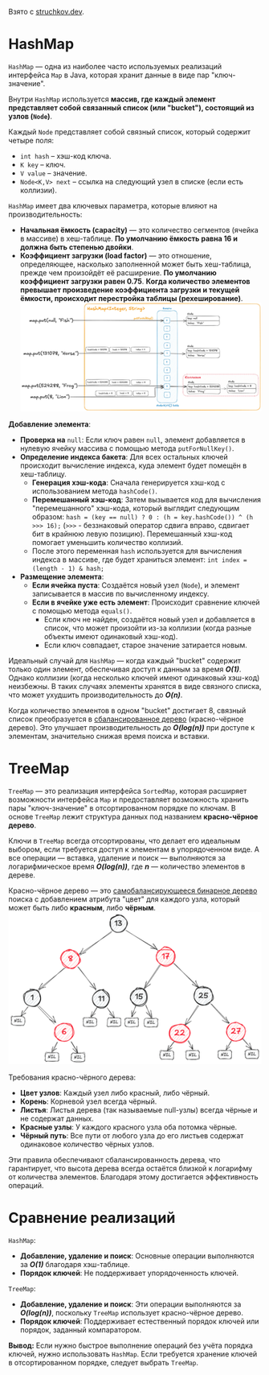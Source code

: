Взято с [struchkov.dev](https://struchkov.dev/blog/ru/java-collection-framework/#%D1%80%D0%B5%D0%B0%D0%BB%D0%B8%D0%B7%D0%B0%D1%86%D0%B8%D0%B8-%D0%BA%D0%BE%D0%BB%D0%BB%D0%B5%D0%BA%D1%86%D0%B8%D0%B9).
# HashMap
`HashMap` — одна из наиболее часто используемых реализаций интерфейса `Map` в Java, которая хранит данные в виде пар "ключ-значение".

Внутри `HashMap` используется **массив, где каждый элемент представляет собой связанный список (или "bucket"), состоящий из узлов (`Node`)**.

Каждый `Node` представляет собой связный список, который содержит четыре поля:
- `int hash` – хэш-код ключа.
- `K key` – ключ.
- `V value` – значение.
- `Node<K,V> next` – ссылка на следующий узел в списке (если есть коллизии).

`HashMap` имеет два ключевых параметра, которые влияют на производительность:
- **Начальная ёмкость (capacity)** — это количество сегментов (ячейка в массиве) в хеш-таблице. **По умолчанию ёмкость равна 16 и должна быть степенью двойки**.
- **Коэффициент загрузки (load factor)** — это отношение, определяющее, насколько заполненной может быть хеш-таблица, прежде чем произойдёт её расширение. **По умолчанию коэффициент загрузки равен 0.75**. **Когда количество элементов превышает произведение коэффициента загрузки и текущей ёмкости, происходит перестройка таблицы (рехеширование)**.
![hash_map](/pictures/hash_map.webp)

**Добавление элемента**:
- **Проверка на** `null`: Если ключ равен `null`, элемент добавляется в нулевую ячейку массива с помощью метода `putForNullKey()`.
- **Определение индекса бакета**: Для всех остальных ключей происходит вычисление индекса, куда элемент будет помещён в хеш-таблицу.
    - **Генерация хэш-кода**: Сначала генерируется хэш-код с использованием метода `hashCode()`.
    - **Перемешанный хэш-код**: Затем вызывается код для вычисления "перемешанного" хэш-кода, который выглядит следующим образом: `hash = (key == null) ? 0 : (h = key.hashCode()) ^ (h >>> 16);` (`>>>` - беззнаковый оператор сдвига вправо, сдвигает бит в крайнюю левую позицию). Перемешанный хэш-код помогает уменьшить количество коллизий.
    - После этого переменная `hash` используется для вычисления индекса в массиве, где будет храниться элемент: `int index = (length - 1) & hash;`
- **Размещение элемента**:
    - **Если ячейка пуста**: Создаётся новый узел (`Node`), и элемент записывается в массив по вычисленному индексу.
    - **Если в ячейке уже есть элемент**: Происходит сравнение ключей с помощью метода `equals()`.
        - Если ключ не найден, создаётся новый узел и добавляется в список, что может произойти из-за коллизии (когда разные объекты имеют одинаковый хэш-код).
        - Если ключ совпадает, старое значение затирается новым.

Идеальный случай для `HashMap` — когда каждый "bucket" содержит только один элемент, обеспечивая доступ к данным за время ***O(1)***. Однако коллизии (когда несколько ключей имеют одинаковый хэш-код) неизбежны. В таких случаях элементы хранятся в виде связного списка, что может ухудшить производительность до ***O(n)***.

Когда количество элементов в одном "bucket" достигает 8, связный список преобразуется в [сбалансированное дерево](https://garden.struchkov.dev/ru/dev/fundamental/structure/%D0%A1%D0%B1%D0%B0%D0%BB%D0%B0%D0%BD%D1%81%D0%B8%D1%80%D0%BE%D0%B2%D0%B0%D0%BD%D0%BD%D0%BE%D0%B5-%D0%B4%D0%B5%D1%80%D0%B5%D0%B2%D0%BE) (красно-чёрное дерево). Это улучшает производительность до ***O(log(n))*** при доступе к элементам, значительно снижая время поиска и вставки.
# TreeMap
`TreeMap` — это реализация интерфейса `SortedMap`, которая расширяет возможности интерфейса `Map` и предоставляет возможность хранить пары "ключ-значение" в отсортированном порядке по ключам. В основе `TreeMap` лежит структура данных под названием **красно-чёрное дерево**.

Ключи в `TreeMap` всегда отсортированы, что делает его идеальным выбором, если требуется доступ к элементам в упорядоченном виде. А все операции — вставка, удаление и поиск — выполняются за логарифмическое время ***O(log(n))***, где ***n*** — количество элементов в дереве.

Красно-чёрное дерево — это [самобалансирующееся бинарное дерево](https://garden.struchkov.dev/ru/dev/fundamental/structure/%D0%A1%D0%B1%D0%B0%D0%BB%D0%B0%D0%BD%D1%81%D0%B8%D1%80%D0%BE%D0%B2%D0%B0%D0%BD%D0%BD%D0%BE%D0%B5-%D0%B4%D0%B5%D1%80%D0%B5%D0%B2%D0%BE) поиска с добавлением атрибута "цвет" для каждого узла, который может быть либо **красным**, либо **чёрным**.
![tree_map](/pictures/tree_map.png)

Требования красно-чёрного дерева:
- **Цвет узлов**: Каждый узел либо красный, либо чёрный.
- **Корень**: Корневой узел всегда чёрный.
- **Листья**: Листья дерева (так называемые null-узлы) всегда чёрные и не содержат данных.
- **Красные узлы**: У каждого красного узла оба потомка чёрные.
- **Чёрный путь**: Все пути от любого узла до его листьев содержат одинаковое количество чёрных узлов.

Эти правила обеспечивают сбалансированность дерева, что гарантирует, что высота дерева всегда остаётся близкой к логарифму от количества элементов. Благодаря этому достигается эффективность операций.
# Сравнение реализаций
`HashMap`:
- **Добавление, удаление и поиск**: Основные операции выполняются за ***O(1)*** благодаря хэш-таблице.
- **Порядок ключей**: Не поддерживает упорядоченность ключей.

`TreeMap`:
- **Добавление, удаление и поиск**: Эти операции выполняются за ***O(log(n))***, поскольку `TreeMap` использует красно-чёрное дерево.
- **Порядок ключей**: Поддерживает естественный порядок ключей или порядок, заданный компаратором.

**Вывод:** Если нужно быстрое выполнение операций без учёта порядка ключей, нужно использовать `HashMap`. Если требуется хранение ключей в отсортированном порядке, следует выбрать `TreeMap`.